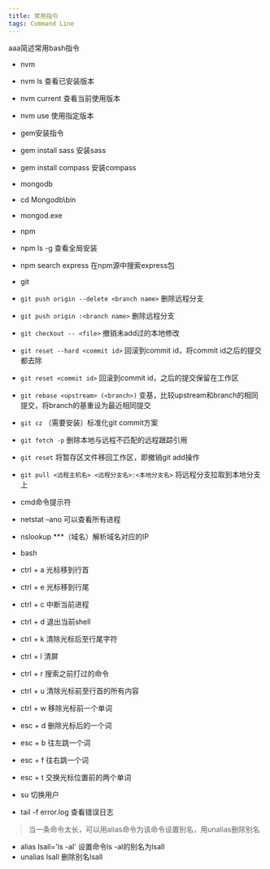 ```yaml
---
title: 常用指令
tags: Command Line
---
```


aaa简述常用bash指令

<!--more-->

- nvm
 - nvm ls 查看已安装版本
 - nvm current 查看当前使用版本
 - nvm use 使用指定版本
- gem安装指令
 - gem install sass 安装sass
 - gem install compass 安装compass
- mongodb 
 - cd Mongodb\bin
 - mongod.exe
- npm
 - npm ls -g 查看全局安装
 - npm search express 在npm源中搜索express包
- git
 - `git push origin --delete <branch name>` 删除远程分支
 - `git push origin :<branch name>` 删除远程分支
 - `git checkout -- <file>` 撤销未add过的本地修改
 - `git reset --hard <commit id>` 回滚到commit id，将commit id之后的提交都去除
 - `git reset <commit id>` 回滚到commit id，之后的提交保留在工作区
 - `git rebase <upstream> (<branch>)` 变基，比较upstream和branch的相同提交，将branch的基重设为最近相同提交
 - `git cz` （需要安装）标准化git commit方案
 - `git fetch -p` 删除本地与远程不匹配的远程跟踪引用
 - `git reset` 将暂存区文件移回工作区，即撤销git add操作
 - `git pull <远程主机名> <远程分支名>:<本地分支名>` 将远程分支拉取到本地分支上
- cmd命令提示符
 - netstat –ano 可以查看所有进程
 - nslookup ***（域名）解析域名对应的IP

- bash
 - ctrl + a 光标移到行首
 - ctrl + e 光标移到行尾
 - ctrl + c 中断当前进程
 - ctrl + d 退出当前shell
 - ctrl + k 清除光标后至行尾字符
 - ctrl + l 清屏
 - ctrl + r 搜索之前打过的命令
 - ctrl + u 清除光标前至行首的所有内容
 - ctrl + w 移除光标前一个单词
 - esc + d 删除光标后的一个词
 - esc + b 往左跳一个词
 - esc + f 往右跳一个词
 - esc + t 交换光标位置前的两个单词

 - su 切换用户
 - tail -f error.log 查看错误日志

>当一条命令太长，可以用alias命令为该命令设置别名，用unalias删除别名

 - alias lsall='ls -al' 设置命令ls -al的别名为lsall
 - unalias lsall 删除别名lsall
